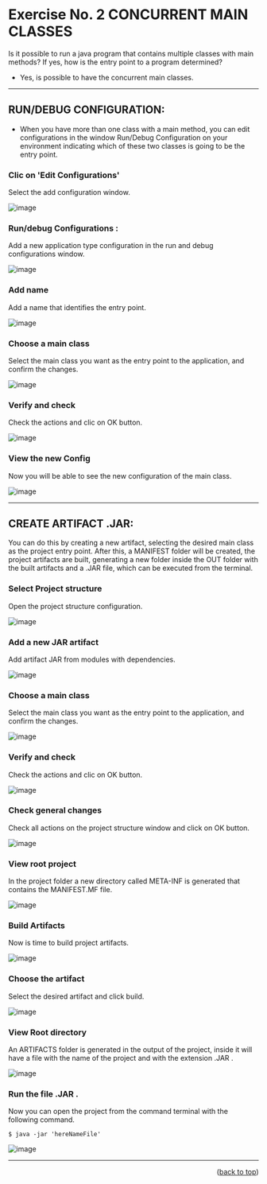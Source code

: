 <!-- ABOUT THE PROJECT -->
# Exercise No. 2 CONCURRENT MAIN CLASSES 

Is it possible to run a java program that contains multiple classes with main methods?
If yes, how is the entry point to a program determined?


- Yes, is possible to have the concurrent main classes. 

---

## RUN/DEBUG CONFIGURATION:  

-  When you have more than one class with a main method, you can edit configurations in the window Run/Debug 
Configuration on your environment indicating which of these two classes is going to be the entry point.


### Clic on 'Edit Configurations'

Select the add configuration window.

![image](https://res.cloudinary.com/adev48/image/upload/v1651364109/Sofka%20Assets/Semana%202/Taller%202/AddConfig01_iw6x5e.png)

### Run/debug Configurations :  

Add a new application type configuration in the run and debug configurations window. 

![image](https://res.cloudinary.com/adev48/image/upload/v1651364109/Sofka%20Assets/Semana%202/Taller%202/AddConfig02_ucfy6x.png)

### Add name

Add a name that identifies the entry point.

![image](https://res.cloudinary.com/adev48/image/upload/v1651364109/Sofka%20Assets/Semana%202/Taller%202/AddConfig03_p0fpzb.png)

### Choose a main class 

Select the main class you want as the entry point to the application, and confirm the changes.

![image](https://res.cloudinary.com/adev48/image/upload/v1651364110/Sofka%20Assets/Semana%202/Taller%202/AddConfig04_mel1zm.png)

### Verify and check

Check the actions and clic on OK button.

![image](https://res.cloudinary.com/adev48/image/upload/v1651364110/Sofka%20Assets/Semana%202/Taller%202/AddConfig05_vsysa6.png)

### View the new Config

Now you will be able to see the new configuration of the main class.

![image](https://res.cloudinary.com/adev48/image/upload/v1651364109/Sofka%20Assets/Semana%202/Taller%202/AddConfig06_zkocrv.png)

---

## CREATE ARTIFACT .JAR: 

You can do this by creating a new artifact, selecting the desired main class as the project entry 
point. After this, a MANIFEST folder will be created, the project artifacts are built, generating a new folder inside the OUT
folder with the built artifacts and a .JAR file, which can be executed from the terminal.
          
### Select Project structure

Open the project structure configuration.

![image](https://res.cloudinary.com/adev48/image/upload/v1651369142/Sofka%20Assets/Semana%202/Taller%202/ConfigJar01_xt6ppx.png)

### Add a new JAR artifact

Add artifact JAR from modules with dependencies.

![image](https://res.cloudinary.com/adev48/image/upload/v1651369142/Sofka%20Assets/Semana%202/Taller%202/ConfigJar02_nfhizb.png)

### Choose a main class 

Select the main class you want as the entry point to the application, and confirm the changes.

![image](https://res.cloudinary.com/adev48/image/upload/v1651369142/Sofka%20Assets/Semana%202/Taller%202/ConfigJar03_oylzmf.png)

### Verify and check

Check the actions and clic on OK button.

![image](https://res.cloudinary.com/adev48/image/upload/v1651369142/Sofka%20Assets/Semana%202/Taller%202/ConfigJar04_yygeir.png)

### Check general changes 

Check all actions on the project structure window and click on OK button.

![image](https://res.cloudinary.com/adev48/image/upload/v1651369142/Sofka%20Assets/Semana%202/Taller%202/ConfigJar05_k3nzf2.png)

### View root project

In the project folder a new directory called META-INF is generated that contains the MANIFEST.MF file.

![image](https://res.cloudinary.com/adev48/image/upload/v1651369149/Sofka%20Assets/Semana%202/Taller%202/ConfigJar06_v670fp.png)

### Build Artifacts

Now is time to build project artifacts.

![image](https://res.cloudinary.com/adev48/image/upload/v1651369149/Sofka%20Assets/Semana%202/Taller%202/ConfigJar07_uj9kdi.png)

### Choose the artifact

Select the desired artifact and click build. 

![image](https://res.cloudinary.com/adev48/image/upload/v1651369149/Sofka%20Assets/Semana%202/Taller%202/ConfigJar08_sbwof4.png)

### View Root directory 

An ARTIFACTS folder is generated in the output of the project, inside it will have a file with the name of the project and 
with the extension .JAR .

![image](https://res.cloudinary.com/adev48/image/upload/v1651369149/Sofka%20Assets/Semana%202/Taller%202/ConfigJar09_ggjj5x.png)

### Run the file .JAR .

Now you can open the project from the command terminal with the following command.

```
$ java -jar 'hereNameFile' 
```

![image](https://res.cloudinary.com/adev48/image/upload/v1651369149/Sofka%20Assets/Semana%202/Taller%202/ConfigJar10_kisc2o.png)

---

<p align="right">(<a href="#top">back to top</a>)</p>
